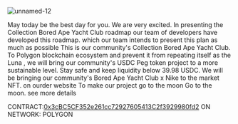 ![unnamed-12](https://user-images.githubusercontent.com/97267914/159146634-d3563781-ca68-436e-8da6-3a0c78d19d87.jpg)


May today be the best day for you. We are very excited. In presenting the Collection Bored Ape Yacht Club roadmap our team of developers have developed this roadmap. which our team intends to present this plan as much as possible This is our community's Collection Bored Ape Yacht Club. To Polygon  blockchain ecosystem and prevent it from repeating itself as the Luna , we will bring our community's USDC Peg token project to a more sustainable level. Stay safe and keep liquidity below 39.98 USDC. We will be bringing our community's Bored Ape Yacht Club x Nike  to the market NFT. on ourder website To make our project go to the moon Go to the moon. see more details 

CONTRACT:[0x3cBC5CF352e261cc72927605413C2f3929980fd2](https://www.element.market/collections/the-bored-apes-nike-metaverse-official) ON NETWORK: POLYGON



